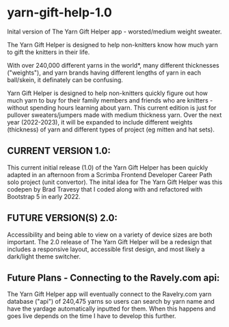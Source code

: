 # yarn-gift-help-1.0
Inital version of The Yarn Gift Helper app - worsted/medium weight sweater.

The Yarn Gift Helper is designed to help non-knitters know how much yarn to gift the knitters in their life. 

With over 240,000 different yarns in the world*, many different thicknesses ("weights"), and yarn brands having different lengths of yarn in each ball/skein, it definately can be confusing.

Yarn Gift Helper is designed to help non-knitters quickly figure out how much yarn to buy for their family members and friends who are knitters - without spending hours learning about yarn. This current edition is just for pullover sweaters/jumpers made with medium thickness yarn. Over the next year (2022-2023), it will be expanded to include different weights (thickness) of yarn and different types of project (eg mitten and hat sets).


## CURRENT VERSION 1.0: 

This current initial release (1.0) of the Yarn Gift Helper has been quickly adapted in an afternoon from a Scrimba Frontend Developer Career Path solo project (unit convertor). The inital idea for The Yarn Gift Helper was this codepen by Brad Travesy that I coded along with and refactored with Bootstrap 5 in early 2022.

## FUTURE VERSION(S) 2.0:

Accessibility and being able to view on a variety of device sizes are both important. The 2.0 release of The Yarn Gift Helper will be a redesign that includes a responsive layout, accessible first design, and most likely a dark/light theme switcher.

## Future Plans - Connecting to the Ravely.com api: 

The Yarn Gift Helper app will eventually connect to the Ravelry.com yarn database ("api") of 240,475 yarns so users can search by yarn name and have the yardage automatically inputted for them. When this happens and goes live depends on the time I have to develop this further.
